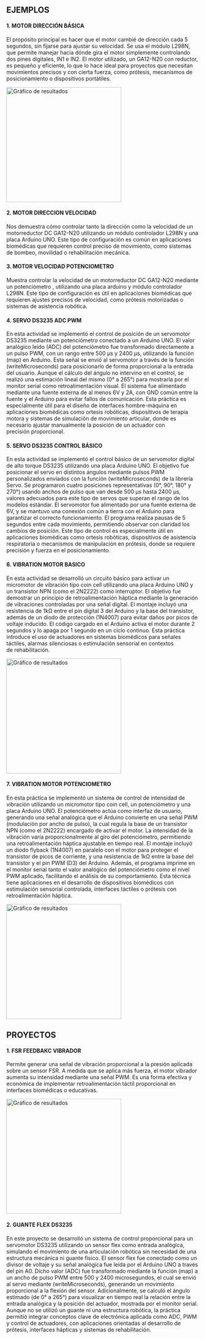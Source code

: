 ## EJEMPLOS

#### 1. MOTOR DIRECCIÓN BÁSICA

El propósito principal es hacer que el motor cambié de dirección cada 5 segundos, sin fijarse para ajustar su velocidad. Se usa el módulo L298N, que permite manejar hacia dónde gira el motor simplemente controlando dos pines digitales, IN1 e IN2. El motor utilizado, un GA12-N20 con reductor, es pequeño y eficiente, lo que lo hace ideal para proyectos que necesitan movimientos precisos y con cierta fuerza, como prótesis, mecanismos de posicionamiento o dispositivos portátiles.

<img src="/multimedia/motor_direccion_basica.jpg" alt="Gráfico de resultados" width="300">


#### 2. MOTOR DIRECCION VELOCIDAD

Nos demuestra cómo controlar tanto la dirección como la velocidad de un motorreductor DC GA12-N20 utilizando un módulo controlador L298N y una placa Arduino UNO. Este tipo de configuración es común en aplicaciones biomédicas que requieren control preciso de movimiento, como sistemas de bombeo, movilidad o rehabilitación mecánica.

#### 3. MOTOR VELOCIDAD POTENCIOMETRO

Muestra controlar la velocidad de un motorreductor DC GA12-N20 mediante un potenciómetro , utilizando una placa arduino y módulo controlador L298N. Este tipo de configuración es útil en aplicaciones biomédicas que requieren ajustes precisos de velocidad, como prótesis motorizadas o sistemas de asistencia robótica.


#### 4. SERVO DS3235 ADC PWM

En esta actividad se implementó el control de posición de un servomotor DS3235 mediante un potenciómetro conectado a un Arduino UNO. El valor analógico leído (ADC) del potenciómetro fue transformado directamente a un pulso PWM, con un rango entre 500 µs y 2400 µs, utilizando la función (map) en Arduino. Esta señal se envió al servomotor a través de la función (writeMicroseconds) para posicionarlo de forma proporcional a la entrada del usuario. Aunque el cálculo del ángulo no intervino en el control, se realizó una estimación lineal del mismo (0° a 265°) para mostrarla por el monitor serial como retroalimentación visual. El sistema fue alimentado mediante una fuente externa de al menos 6V y 2A, con GND común entre la fuente y el Arduino para evitar fallos de comunicación. Esta práctica es especialmente útil para el diseño de interfaces hombre-máquina en aplicaciones biomédicas como ortesis robóticas, dispositivos de terapia motora y sistemas de simulación de movimiento articular, donde es necesario ajustar manualmente la posición de un actuador con precisión proporcional.


#### 5. SERVO DS3235 CONTROL BÁSICO

En esta actividad se implementó el control básico de un servomotor digital de alto torque DS3235 utilizando una placa Arduino UNO. El objetivo fue posicionar el servo en distintos ángulos mediante pulsos PWM personalizados enviados con la función (writeMicroseconds) de la librería Servo. Se programaron cuatro posiciones representativas (0°, 90°, 180° y 270°) usando anchos de pulso que van desde 500 µs hasta 2400 µs, valores adecuados para este tipo de servos que superan el rango de los modelos estándar. El servomotor fue alimentado por una fuente externa de 6V, y se mantuvo una conexión común a tierra con el Arduino para garantizar el correcto funcionamiento. El programa realiza pausas de 5 segundos entre cada movimiento, permitiendo observar con claridad los cambios de posición. Este tipo de control es especialmente útil en aplicaciones biomédicas como ortesis robóticas, dispositivos de asistencia respiratoria o mecanismos de manipulación en prótesis, donde se requiere precisión y fuerza en el posicionamiento.



#### 6. VIBRATION MOTOR BASICO


En esta actividad se desarrolló un circuito básico para activar un micromotor de vibración tipo coin cell utilizando una placa Arduino UNO y un transistor NPN (como el 2N2222) como interruptor. El objetivo fue demostrar un principio de retroalimentación háptica mediante la generación de vibraciones controladas por una señal digital. El montaje incluyó una resistencia de 1kΩ entre el pin digital 3 del Arduino y la base del transistor, además de un diodo de protección (1N4007) para evitar daños por picos de voltaje inducido. El código cargado en el Arduino activa el motor durante 2 segundos y lo apaga por 1 segundo en un ciclo continuo. Esta práctica introduce el uso de actuadores en sistemas biomédicos para señales táctiles, alarmas silenciosas o estimulación sensorial en contextos de rehabilitación.

<img src="/multimedia/servo_basico.jpg" alt="Gráfico de resultados" width="300">

#### 7. VIBRATION MOTOR POTENCIOMETRO

En esta práctica se implementó un sistema de control de intensidad de vibración utilizando un micromotor tipo coin cell, un potenciómetro y una placa Arduino UNO. El potenciómetro actúa como interfaz de usuario, generando una señal analógica que el Arduino convierte en una señal PWM (modulación por ancho de pulso), la cual regula la base de un transistor NPN (como el 2N2222) encargado de activar el motor. La intensidad de la vibración varía proporcionalmente al giro del potenciómetro, permitiendo una retroalimentación háptica ajustable en tiempo real. El montaje incluyó un diodo flyback (1N4007) en paralelo con el motor para proteger el transistor de picos de corriente, y una resistencia de 1kΩ entre la base del transistor y el pin PWM (D3) del Arduino. Además, el programa imprime en el monitor serial tanto el valor analógico del potenciómetro como el nivel PWM aplicado, facilitando el análisis de su comportamiento. Esta técnica tiene aplicaciones en el desarrollo de dispositivos biomédicos con estimulación sensorial controlada, interfaces táctiles o prótesis con retroalimentación háptica.

<img src="/multimedia/servo_potenciometro.jpg" alt="Gráfico de resultados" width="300">

## PROYECTOS

#### 1. FSR FEEDBAKC VIBRADOR

Permite generar una señal de vibración proporcional a la presión aplicada sobre un sensor FSR. A medida que se aplica más fuerza, el motor vibrador aumenta su intensidad mediante una señal PWM. Es una forma efectiva y económica de implementar retroalimentación táctil proporcional en interfaces biomédicas o educativas.

<img src="/multimedia/fsr_vibrador.jpg" alt="Gráfico de resultados" width="300">

#### 2. GUANTE FLEX DS3235


En este proyecto se desarrolló un sistema de control proporcional para un servomotor DS3235 utilizando un sensor flex como entrada analógica, simulando el movimiento de una articulación robótica sin necesidad de una estructura mecánica ni guante físico. El sensor flex fue conectado como un divisor de voltaje y su señal analógica fue leída por el Arduino UNO a través del pin A0. Dicho valor (ADC) fue transformado mediante la función (map) a un ancho de pulso PWM entre 500 y 2400 microsegundos, el cual se envió al servo mediante (writeMicroseconds), generando un movimiento proporcional a la flexión del sensor. Adicionalmente, se calculó el ángulo estimado (de 0° a 265°) para visualizar en tiempo real la relación entre la entrada analógica y la posición del actuador, mostrada por el monitor serial. Aunque no se utilizó un guante ni una estructura robótica, la práctica permitió integrar conceptos clave de electrónica aplicada como ADC, PWM y control de actuadores, con aplicaciones orientadas al desarrollo de prótesis, interfaces hápticas y sistemas de rehabilitación.




